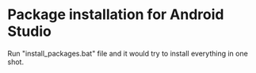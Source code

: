 Package installation for Android Studio
======

Run "install_packages.bat" file and it would try to install everything in one shot.

